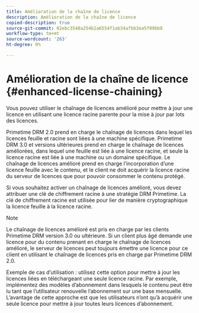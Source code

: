 ```yaml
---
title: Amélioration de la chaîne de licence
description: Amélioration de la chaîne de licence
copied-description: true
source-git-commit: 02ebc3548a254b2a6554f1ab34afbb3ea5f09bb8
workflow-type: tm+mt
source-wordcount: '263'
ht-degree: 0%

---
```


# Amélioration de la chaîne de licence {#enhanced-license-chaining}

Vous pouvez utiliser le chaînage de licences amélioré pour mettre à jour une licence en utilisant une licence racine parente pour la mise à jour par lots des licences.

Primetime DRM 2.0 prend en charge le chaînage de licences dans lequel les licences feuille et racine sont liées à une machine spécifique. Primetime DRM 3.0 et versions ultérieures prend en charge le chaînage de licences améliorées, dans lequel une feuille est liée à une licence racine, et seule la licence racine est liée à une machine ou un domaine spécifique. Le chaînage de licences amélioré prend en charge l’incorporation d’une licence feuille avec le contenu, et le client ne doit acquérir la licence racine du serveur de licences que pour pouvoir consommer le contenu protégé.

Si vous souhaitez activer un chaînage de licences amélioré, vous devez attribuer une clé de chiffrement racine à une stratégie DRM Primetime. La clé de chiffrement racine est utilisée pour lier de manière cryptographique la licence feuille à la licence racine.

>[!NOTE]
>
>Le chaînage de licences amélioré est pris en charge par les clients Primetime DRM version 3.0 ou ultérieure. Si un client plus âgé demande une licence pour du contenu prenant en charge le chaînage de licences amélioré, le serveur de licences peut toujours émettre une licence pour ce client en utilisant le chaînage de licences pris en charge par Primetime DRM 2.0.

Exemple de cas d’utilisation : utilisez cette option pour mettre à jour les licences liées en téléchargeant une seule licence racine. Par exemple, implémentez des modèles d’abonnement dans lesquels le contenu peut être lu tant que l’utilisateur renouvelle l’abonnement sur une base mensuelle. L’avantage de cette approche est que les utilisateurs n’ont qu’à acquérir une seule licence pour mettre à jour toutes leurs licences d’abonnement.
